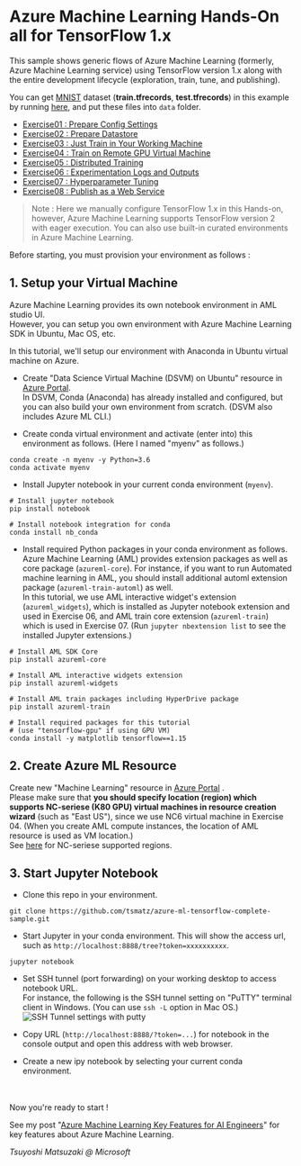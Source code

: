 # Azure Machine Learning Hands-On all for TensorFlow 1.x

This sample shows generic flows of Azure Machine Learning (formerly, Azure Machine Learning service) using TensorFlow version 1.x along with the entire development lifecycle (exploration, train, tune, and publishing).

You can get [MNIST](http://yann.lecun.com/exdb/mnist/) dataset (**train.tfrecords**, **test.tfrecords**) in this example by running [here](https://raw.githubusercontent.com/tensorflow/tensorflow/master/tensorflow/examples/how_tos/reading_data/convert_to_records.py), and put these files into ```data``` folder.

- [Exercise01 : Prepare Config Settings](https://github.com/tsmatz/azure-ml-tensorflow-complete-sample/blob/master/notebooks/exercise01_prepare_config.ipynb)
- [Exercise02 : Prepare Datastore](https://github.com/tsmatz/azure-ml-tensorflow-complete-sample/blob/master/notebooks/exercise02_prepare_datastore.ipynb)
- [Exercise03 : Just Train in Your Working Machine](https://github.com/tsmatz/azure-ml-tensorflow-complete-sample/blob/master/notebooks/exercise03_train_simple.ipynb)
- [Exercise04 : Train on Remote GPU Virtual Machine](https://github.com/tsmatz/azure-ml-tensorflow-complete-sample/blob/master/notebooks/exercise04_train_remote.ipynb)
- [Exercise05 : Distributed Training](https://github.com/tsmatz/azure-ml-tensorflow-complete-sample/blob/master/notebooks/exercise05_train_distributed.ipynb)
- [Exercise06 : Experimentation Logs and Outputs](https://github.com/tsmatz/azure-ml-tensorflow-complete-sample/blob/master/notebooks/exercise06_experimentation.ipynb)
- [Exercise07 : Hyperparameter Tuning](https://github.com/tsmatz/azure-ml-tensorflow-complete-sample/blob/master/notebooks/exercise07_tune_hyperparameter.ipynb)
- [Exercise08 : Publish as a Web Service](https://github.com/tsmatz/azure-ml-tensorflow-complete-sample/blob/master/notebooks/exercise08_publish_model.ipynb)

> Note : Here we manually configure TensorFlow 1.x in this Hands-on, however, Azure Machine Learning supports TensorFlow version 2 with eager execution. You can also use built-in curated environments in Azure Machine Learning.

Before starting, you must provision your environment as follows :

## 1. Setup your Virtual Machine

Azure Machine Learning provides its own notebook environment in AML studio UI.<br>
However, you can setup you own environment with Azure Machine Learning SDK in Ubuntu, Mac OS, etc.

In this tutorial, we'll setup our environment with Anaconda in Ubuntu virtual machine on Azure.

- Create "Data Science Virtual Machine (DSVM) on Ubuntu" resource in [Azure Portal](https://portal.azure.com/).<br>
  In DSVM, Conda (Anaconda) has already installed and configured, but you can also build your own environment from scratch. (DSVM also includes Azure ML CLI.)

- Create conda virtual environment and activate (enter into) this environment as follows. (Here I named "myenv" as follows.)

```
conda create -n myenv -y Python=3.6
conda activate myenv
```

- Install Jupyter notebook in your current conda environment (```myenv```).

```
# Install jupyter notebook
pip install notebook

# Install notebook integration for conda
conda install nb_conda
```

- Install required Python packages in your conda environment as follows.<br>
Azure Machine Learning (AML) provides extension packages as well as core package (```azureml-core```). For instance, if you want to run Automated machine learning in AML, you should install additional automl extension package (```azureml-train-automl```) as well.<br>
In this tutorial, we use AML interactive widget's extension (```azureml_widgets```), which is installed as Jupyter notebook extension and used in Exercise 06, and AML train core extension (```azureml-train```) which is used in Exercise 07. (Run ```jupyter nbextension list``` to see the installed Jupyter extensions.)

```
# Install AML SDK Core
pip install azureml-core

# Install AML interactive widgets extension
pip install azureml-widgets

# Install AML train packages including HyperDrive package
pip install azureml-train

# Install required packages for this tutorial
# (use "tensorflow-gpu" if using GPU VM)
conda install -y matplotlib tensorflow==1.15
```

## 2. Create Azure ML Resource

Create new "Machine Learning" resource in [Azure Portal](https://portal.azure.com/) .    
Please make sure that **you should specify location (region) which supports NC-seriese (K80 GPU) virtual machines in resource creation wizard** (such as "East US"), since we use NC6 virtual machine in Exercise 04. (When you create AML compute instances, the location of AML resource is used as VM location.)<br>
See [here](https://azure.microsoft.com/en-us/global-infrastructure/services/?products=virtual-machines) for NC-seriese supported regions.

## 3. Start Jupyter Notebook

- Clone this repo in your environment.

```
git clone https://github.com/tsmatz/azure-ml-tensorflow-complete-sample.git
```

- Start Jupyter in your conda environment. This will show the access url, such as ```http://localhost:8888/tree?token=xxxxxxxxxx```.

```
jupyter notebook
```

- Set SSH tunnel (port forwarding) on your working desktop to access notebook URL.<br>
  For instance, the following is the SSH tunnel setting on "PuTTY" terminal client in Windows. (You can use ```ssh -L``` option in Mac OS.)    
  ![SSH Tunnel settings with putty](https://tsmatz.github.io/images/github/azure-ml-tensorflow-complete-sample/20191225_SSH_Tunnel.jpg)

- Copy URL (```http://localhost:8888/?token=...```) for notebook in the console output and open this address with web browser.

- Create a new ipy notebook by selecting your current conda environment.

<br />
<br />
Now you're ready to start !

See my post "[Azure Machine Learning Key Features for AI Engineers](https://tsmatz.wordpress.com/2018/11/20/azure-machine-learning-services/)" for key features about Azure Machine Learning.

*Tsuyoshi Matsuzaki @ Microsoft*
